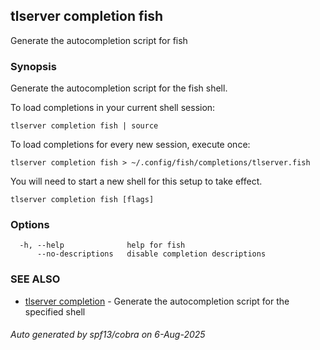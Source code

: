 ## tlserver completion fish

Generate the autocompletion script for fish

### Synopsis

Generate the autocompletion script for the fish shell.

To load completions in your current shell session:

	tlserver completion fish | source

To load completions for every new session, execute once:

	tlserver completion fish > ~/.config/fish/completions/tlserver.fish

You will need to start a new shell for this setup to take effect.


```
tlserver completion fish [flags]
```

### Options

```
  -h, --help              help for fish
      --no-descriptions   disable completion descriptions
```

### SEE ALSO

* [tlserver completion](tlserver_completion.md)	 - Generate the autocompletion script for the specified shell

###### Auto generated by spf13/cobra on 6-Aug-2025
